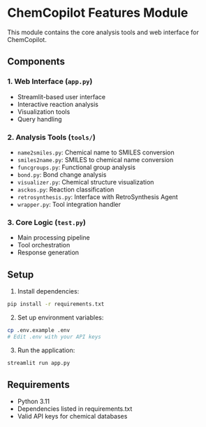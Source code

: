 # ChemCopilot Features Module

This module contains the core analysis tools and web interface for ChemCopilot.

## Components

### 1. Web Interface (`app.py`)
- Streamlit-based user interface
- Interactive reaction analysis
- Visualization tools
- Query handling

### 2. Analysis Tools (`tools/`)
- `name2smiles.py`: Chemical name to SMILES conversion
- `smiles2name.py`: SMILES to chemical name conversion
- `funcgroups.py`: Functional group analysis
- `bond.py`: Bond change analysis
- `visualizer.py`: Chemical structure visualization
- `asckos.py`: Reaction classification
- `retrosynthesis.py`: Interface with RetroSynthesis Agent
- `wrapper.py`: Tool integration handler

### 3. Core Logic (`test.py`)
- Main processing pipeline
- Tool orchestration
- Response generation

## Setup

1. Install dependencies:
```bash
pip install -r requirements.txt
```

2. Set up environment variables:
```bash
cp .env.example .env
# Edit .env with your API keys
```

3. Run the application:
```bash
streamlit run app.py
```

## Requirements
- Python 3.11
- Dependencies listed in requirements.txt
- Valid API keys for chemical databases
